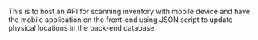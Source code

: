 This is to host an API for scanning inventory with mobile device and have the mobile application on the front-end using JSON script to update physical locations in the back-end database.
